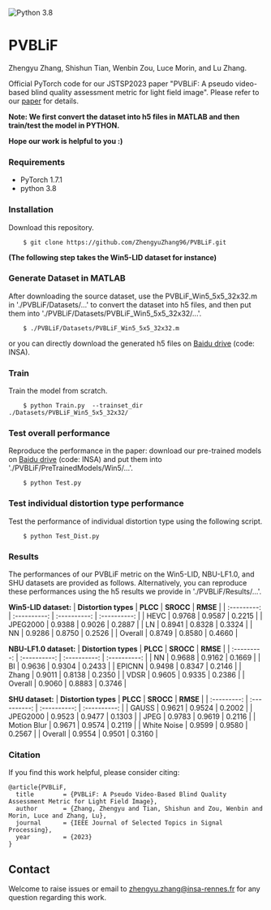 ![Python 3.8](https://img.shields.io/badge/python-3.8-green.svg)

# PVBLiF

Zhengyu Zhang, Shishun Tian, Wenbin Zou, Luce Morin, and Lu Zhang.

Official PyTorch code for our JSTSP2023 paper "PVBLiF: A pseudo video-based blind quality assessment metric for light field image". Please refer to our [paper](https://ieeexplore.ieee.org/abstract/document/10130290) for details.

**Note: We first convert the dataset into h5 files in MATLAB and then train/test the model in PYTHON.**

**Hope our work is helpful to you :)**

### Requirements
- PyTorch 1.7.1
- python 3.8

### Installation
Download this repository.
```
    $ git clone https://github.com/ZhengyuZhang96/PVBLiF.git
```

**(The following step takes the Win5-LID dataset for instance)**
### Generate Dataset in MATLAB 
After downloading the source dataset, use the PVBLiF_Win5_5x5_32x32.m in './PVBLiF/Datasets/...' to convert the dataset into h5 files, and then put them into './PVBLiF/Datasets/PVBLiF_Win5_5x5_32x32/...'.
```
    $ ./PVBLiF/Datasets/PVBLiF_Win5_5x5_32x32.m
```
or you can directly download the generated h5 files on [Baidu drive](https://pan.baidu.com/s/181NRPknx1_gKnsDBrnu8Sw) (code: INSA).

### Train
Train the model from scratch.
```
    $ python Train.py  --trainset_dir ./Datasets/PVBLiF_Win5_5x5_32x32/
```

### Test overall performance
Reproduce the performance in the paper: download our pre-trained models on [Baidu drive](https://pan.baidu.com/s/181NRPknx1_gKnsDBrnu8Sw) (code: INSA) and put them into './PVBLiF/PreTrainedModels/Win5/...'.
```
    $ python Test.py
```

### Test individual distortion type performance
Test the performance of individual distortion type using the following script. 
```
    $ python Test_Dist.py
```

### Results
The performances of our PVBLiF metric on the Win5-LID, NBU-LF1.0, and SHU datasets are provided as follows. Alternatively, you can reproduce these performances using the h5 results we provide in './PVBLiF/Results/...'.

**Win5-LID dataset:**
| **Distortion types** | **PLCC** | **SROCC** | **RMSE** |
|  :---------: | :----------: | :----------: | :----------: |
|    HEVC      |  0.9768  |  0.9587  |  0.2215  |
|    JPEG2000  |  0.9388  |  0.9026  |  0.2887  |
|    LN        |  0.8941  |  0.8328  |  0.3324  |
|    NN        |  0.9286  |  0.8750  |  0.2526  |
|    Overall   |  0.8749  |  0.8580  |  0.4660  |

**NBU-LF1.0 dataset:**
| **Distortion types** | **PLCC** | **SROCC** | **RMSE** |
|  :---------: | :----------: | :----------: | :----------: |
|    NN        |  0.9688  |  0.9162   |  0.1669  |
|    BI        |  0.9636  |  0.9304   |  0.2433  |
|    EPICNN    |  0.9498  |  0.8347   |  0.2146  |
|    Zhang     |  0.9011  |  0.8138   |  0.2350  |
|    VDSR      |  0.9605  |  0.9335   |  0.2386  |
|    Overall   |  0.9060  |  0.8883   |  0.3746  |

**SHU dataset:**
| **Distortion types** | **PLCC** | **SROCC** | **RMSE** |
|  :---------: | :----------: | :----------: | :----------: |
|    GAUSS        |  0.9621  |  0.9524  |  0.2002  |
|    JPEG2000     |  0.9523  |  0.9477  |  0.1303  |
|    JPEG         |  0.9783  |  0.9619  |  0.2116  |
|    Motion Blur  |  0.9671  |  0.9574  |  0.2119  |
|    White Noise  |  0.9599  |  0.9580  |  0.2567  |
|    Overall      |  0.9554  |  0.9501  |  0.3160  |

### Citation
If you find this work helpful, please consider citing:
```
@article{PVBLiF,
  title        = {PVBLiF: A Pseudo Video-Based Blind Quality Assessment Metric for Light Field Image},
  author       = {Zhang, Zhengyu and Tian, Shishun and Zou, Wenbin and Morin, Luce and Zhang, Lu},
  journal      = {IEEE Journal of Selected Topics in Signal Processing},
  year         = {2023}
}
```

## Contact
Welcome to raise issues or email to [zhengyu.zhang@insa-rennes.fr](zhengyu.zhang@insa-rennes.fr) for any question regarding this work.
